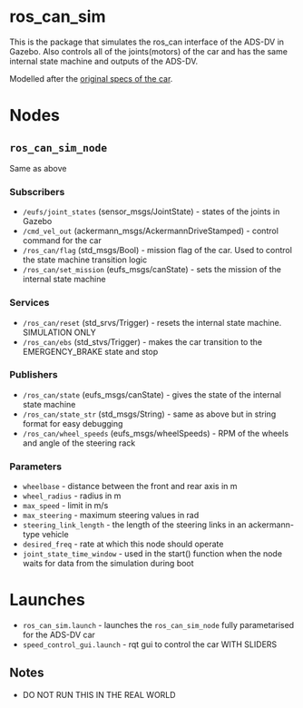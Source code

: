 # ros_can_sim
This is the package that simulates the ros_can interface of the ADS-DV in Gazebo. Also controls all of the
joints(motors) of the car and has the same internal state machine and outputs of the ADS-DV.

Modelled after the [original specs of the car](https://www.imeche.org/docs/default-source/1-oscar/formula-student/2019/fs-ai/ads-dv-software-interface-specification-v0-2.pdf?sfvrsn=2).

# Nodes
## `ros_can_sim_node`
Same as above

### Subscribers
- `/eufs/joint_states` (sensor_msgs/JointState) - states of the joints in Gazebo
- `/cmd_vel_out` (ackermann_msgs/AckermannDriveStamped) - control command for the car
- `/ros_can/flag` (std_msgs/Bool) - mission flag of the car. Used to control the state machine transition logic
- `/ros_can/set_mission` (eufs_msgs/canState) - sets the mission of the internal state machine

### Services
- `/ros_can/reset` (std_srvs/Trigger) - resets the internal state machine. SIMULATION ONLY
- `/ros_can/ebs` (std_stvs/Trigger) - makes the car transition to the EMERGENCY_BRAKE state and stop

### Publishers
- `/ros_can/state` (eufs_msgs/canState) - gives the state of the internal state machine
- `/ros_can/state_str` (std_msgs/String) - same as above but in string format for easy debugging
- `/ros_can/wheel_speeds` (eufs_msgs/wheelSpeeds) - RPM of the wheels and angle of the steering rack

### Parameters
- `wheelbase` - distance between the front and rear axis in m
- `wheel_radius` - radius in m
- `max_speed` - limit in m/s
- `max_steering` - maximum steering values in rad
- `steering_link_length` - the length of the steering links in an ackermann-type vehicle
- `desired_freq` - rate at which this node should operate
- `joint_state_time_window` - used in the start() function when the node waits for data from the simulation during boot

# Launches
- `ros_can_sim.launch` - launches the `ros_can_sim_node` fully parametarised for the ADS-DV car
- `speed_control_gui.launch` - rqt gui to control the car WITH SLIDERS

## Notes
- DO NOT RUN THIS IN THE REAL WORLD

